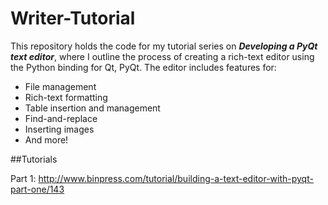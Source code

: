 Writer-Tutorial
======

This repository holds the code for my tutorial series on __*Developing a PyQt text editor*__, where I outline the process of creating a rich-text editor using the Python binding for Qt, PyQt. The editor includes features for:

+ File management
+ Rich-text formatting
+ Table insertion and management
+ Find-and-replace
+ Inserting images
+ And more!

##Tutorials

Part 1: http://www.binpress.com/tutorial/building-a-text-editor-with-pyqt-part-one/143